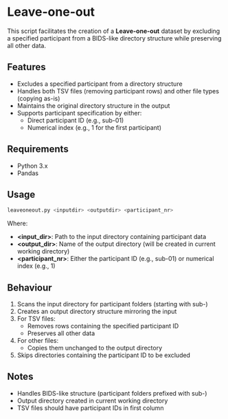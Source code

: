 # Leave-one-out

This script facilitates the creation of a **Leave-one-out** dataset by excluding a specified participant from a BIDS-like directory structure while preserving all other data.
## Features
- Excludes a specified participant from a directory structure
- Handles both TSV files (removing participant rows) and other file types (copying as-is)
- Maintains the original directory structure in the output
- Supports participant specification by either:
  - Direct participant ID (e.g., sub-01)
  - Numerical index (e.g., 1 for the first participant)
## Requirements

- Python 3.x
- Pandas

## Usage

```bash
leaveoneout.py <inputdir> <outputdir> <participant_nr>
```
Where:

  - **<input_dir>**: Path to the input directory containing participant data
  - **<output_dir>**: Name of the output directory (will be created in current working directory)
  - **<participant_nr>**: Either the participant ID (e.g., sub-01) or numerical index (e.g., 1)

## Behaviour
1. Scans the input directory for participant folders (starting with sub-)
2. Creates an output directory structure mirroring the input
3. For TSV files:
   - Removes rows containing the specified participant ID
   - Preserves all other data
4. For other files:
   - Copies them unchanged to the output directory
5. Skips directories containing the participant ID to be excluded

## Notes
- Handles BIDS-like structure (participant folders prefixed with sub-)
- Output directory created in current working directory
- TSV files should have participant IDs in first column
